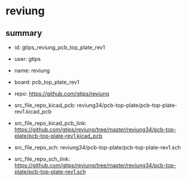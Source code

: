 # reviung
 
## summary 
* id: gtips_reviung_pcb_top_plate_rev1
* user: gtips
* name: reviung
* board: pcb_top_plate_rev1
* repo: https://github.com/gtips/reviung
* src_file_repo_kicad_pcb: reviung34/pcb-top-plate/pcb-top-plate-rev1.kicad_pcb
* src_file_repo_kicad_pcb_link: https://github.com/gtips/reviung/tree/master/reviung34/pcb-top-plate/pcb-top-plate-rev1.kicad_pcb


* src_file_repo_sch: reviung34/pcb-top-plate/pcb-top-plate-rev1.sch
* src_file_repo_sch_link: https://github.com/gtips/reviung/tree/master/reviung34/pcb-top-plate/pcb-top-plate-rev1.sch




